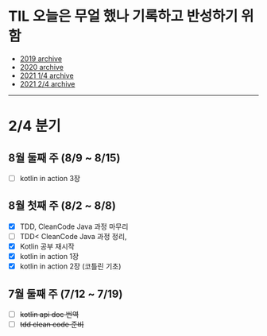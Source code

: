 # TIL 오늘은 무얼 했나 기록하고 반성하기 위함
- [2019 archive](https://github.com/nokchax/TIL/blob/master/archive/2019.md)
- [2020 archive](https://github.com/nokchax/TIL/blob/master/archive/2020.md)
- [2021 1/4 archive](https://github.com/nokchax/TIL/blob/master/archive/2021-first-quarter.md)
- [2021 2/4 archive](https://github.com/nokchax/TIL/blob/master/archive/2021-second-quarter.md)
---

# 2/4 분기
## 8월 둘째 주 (8/9 ~ 8/15)
- [ ] kotlin in action 3장

## 8월 첫째 주 (8/2 ~ 8/8)
- [x] TDD, CleanCode Java 과정 마무리
- [ ] TDD< CleanCode Java 과정 정리, 
- [x] Kotlin 공부 재시작
- [x] kotlin in action 1장
- [x] kotlin in action 2장 (코틀린 기초)

## 7월 둘째 주 (7/12 ~ 7/19)
- [ ] ~~kotlin api doc 번역~~
- [ ] ~~tdd clean code 준비~~
